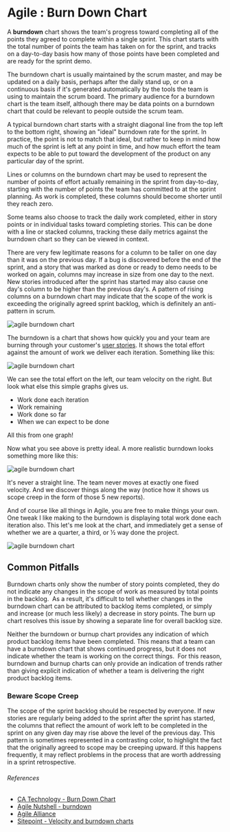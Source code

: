[comment]: [Architecture](ReadMe.MD)


Agile : Burn Down Chart 
=======================


A **burndown** chart shows the team's progress toward completing all of
the points they agreed to complete within a single sprint. This chart
starts with the total number of points the team has taken on for the
sprint, and tracks on a day-to-day basis how many of those points have
been completed and are ready for the sprint demo.

The burndown chart is usually maintained by the scrum master, and may be
updated on a daily basis, perhaps after the daily stand up, or on a
continuous basis if it's generated automatically by the tools the team
is using to maintain the scrum board. The primary audience for a
burndown chart is the team itself, although there may be data points on
a burndown chart that could be relevant to people outside the scrum
team.

A typical burndown chart starts with a straight diagonal line from the
top left to the bottom right, showing an "ideal" burndown rate for the
sprint. In practice, the point is not to match that ideal, but rather to
keep in mind how much of the sprint is left at any point in time, and
how much effort the team expects to be able to put toward the
development of the product on any particular day of the sprint.

Lines or columns on the burndown chart may be used to represent the
number of points of effort actually remaining in the sprint from
day-to-day, starting with the number of points the team has committed to
at the sprint planning. As work is completed, these columns should
become shorter until they reach zero.

Some teams also choose to track the daily work completed, either in
story points or in individual tasks toward completing stories. This can
be done with a line or stacked columns, tracking these daily metrics
against the burndown chart so they can be viewed in context.

There are very few legitimate reasons for a column to be taller on one
day than it was on the previous day. If a bug is discovered before the
end of the sprint, and a story that was marked as done or ready to demo
needs to be worked on again, columns may increase in size from one day
to the next. New stories introduced after the sprint has started may
also cause one day's column to be higher than the previous day's. A
pattern of rising columns on a burndown chart may indicate that the
scope of the work is exceeding the originally agreed sprint backlog,
which is definitely an anti-pattern in scrum.

![agile burndown chart](http://agilewarrior.files.wordpress.com/2013/06/how-quickly-burn-through-stories.png?w=540)

The burndown is a chart that shows how quickly you and your team are
burning through your customer\'s [user stories](http://www.agilenutshell.com/user_stories). It
shows the total effort against the amount of work we deliver each
iteration. Something like this:

![agile burndown chart](http://agilewarrior.files.wordpress.com/2013/06/burndown-3-details.png?w=540)

We can see the total effort on the left, our team velocity on the right.
But look what else this simple graphs gives us.

-   Work done each iteration
-   Work remaining
-   Work done so far
-   When we can expect to be done

All this from one graph!

Now what you see above is pretty ideal. A more realistic burndown looks
something more like this:

![agile burndown chart](http://agilewarrior.files.wordpress.com/2013/06/burndown-4-realistic.png?w=540)

It's never a straight line. The team never moves at exactly one fixed
velocity. And we discover things along the way (notice how it shows us
scope creep in the form of those 5 new reports).

And of course like all things in Agile, you are free to make things your
own. One tweak I like making to the burndown is displaying total work
done each iteration also. This let's me look at the chart, and
immediately get a sense of whether we are a quarter, a third, or ½ way
done the project.

![agile burndown chart](http://agilewarrior.files.wordpress.com/2013/06/burndown-5-workcomplete.png?w=540)

Common Pitfalls
---------------

Burndown charts only show the number of story points completed, they do
not indicate any changes in the scope of work as measured by total
points in the backlog.  As a result, it's difficult to tell whether
changes in the burndown chart can be attributed to backlog items
completed, or simply and increase (or much less likely) a decrease in
story points. The burn up chart resolves this issue by showing a
separate line for overall backlog size.

Neither the burndown or burnup chart provides any indication of which
product backlog items have been completed. This means that a team can
have a burndown chart that shows continued progress, but it does not
indicate whether the team is working on the correct things.  For this
reason, burndown and burnup charts can only provide an indication of
trends rather than giving explicit indication of whether a team is
delivering the right product backlog items.

### Beware Scope Creep

The scope of the sprint backlog should be respected by everyone. If new
stories are regularly being added to the sprint after the sprint has
started, the columns that reflect the amount of work left to be
completed in the sprint on any given day may rise above the level of the
previous day. This pattern is sometimes represented in a contrasting
color, to highlight the fact that the originally agreed to scope may be
creeping upward. If this happens frequently, it may reflect problems in
the process that are worth addressing in a sprint retrospective.

###### References

-   [CA Technology - Burn Down Chart](https://docs.ca.com/en-us/ca-agile-central/saas/reading-burndown-chart)
-   [Agile Nutshell - burndown](http://www.agilenutshell.com/burndown)
-   [Agile Alliance](https://www.agilealliance.org/glossary/burndown-chart)
-   [Sitepoint - Velocity and burndown charts](https://www.sitepoint.com/scrum-artifacts-velocity-and-burndown-charts/)

